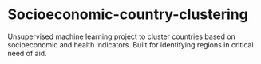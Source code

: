 # Socioeconomic-country-clustering
Unsupervised machine learning project to cluster countries based on socioeconomic and health indicators. Built for identifying regions in critical need of aid.
